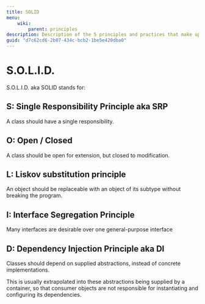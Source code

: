 ```yaml
---
title: SOLID
menu:
    wiki:
        parent: principles
description: Description of the 5 principles and practices that make up the SOLID acronym
guid: "d7c62cd6-2b07-434c-bcb2-1be5e420dba0"
---
```


S.O.L.I.D.
==========

S.O.L.I.D. aka SOLID stands for:

S: Single Responsibility Principle aka SRP
------------------------------------------

A class should have a single responsibility.

O: Open / Closed
----------------

A class should be open for extension, but closed to modification.

L: Liskov substitution principle
--------------------------------

An object should be replaceable with an object of its subtype without breaking the program.

I: Interface Segregation Principle
----------------------------------

Many interfaces are desirable over one general-purpose interface

D: Dependency Injection Principle aka DI
----------------------------------------

Classes should depend on supplied abstractions, instead of concrete implementations.

This is usually extrapolated into these abstractions being supplied by a container, so that consumer objects are
not responsible for instantiating and configuring its dependencies.
